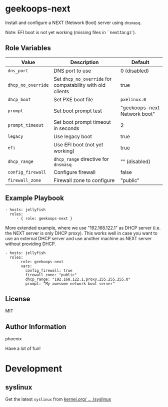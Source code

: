 # geekoops-next

Install and configure a NEXT (Network Boot) server using `dnsmasq`.

Note: EFI boot is not yet working (missing files in ``next.tar.gz`).

## Role Variables


| Value | Description | Default |
|-------|-------------|---------|
|`dns_port`| DNS port to use | 0 (disabled) |
|`dhcp_no_override` | Set `dhcp_no_override` for compatability with old clients | true |
|`dhcp_boot` | Set PXE boot file | `pxelinux.0` |
|`prompt` | Set boot prompt test | "geekoops-next Network boot" |
|`prompt_timeout` | Set boot prompt timeout in seconds | 2 |
|`legacy` | Use legacy boot | true |
|`efi` | Use EFI boot (not yet working) | true |
|`dhcp_range` | `dhcp_range` directive for `dnsmasq` | "" (disabled) |
|`config_firewall` | Configure firewall | false |
|`firewall_zone` | Firewall zone to configure | "public" |

## Example Playbook

    - hosts: jellyfish
      roles:
         - { role: geekoops-next }

More extended example, where we use "192.168.122.1" as DHCP server (i.e. the NEXT server is only DHCP proxy). This works well in case you want to use an external DHCP server and use another machine as NEXT server without providing DHCP.

    - hosts: jellyfish
      roles:
         - role: geekoops-next
           vars:
             config_firewall: true
             firewall_zone: "public"
             dhcp_range: "192.168.122.1,proxy,255.255.255.0"
             prompt: "My awesome network boot server"

## License

MIT

## Author Information

phoenix

Have a lot of fun!

# Development

## syslinux

Get the latest `syslinux` from [kernel.org/ ... /syslinux](https://kernel.org/pub/linux/utils/boot/syslinux/)